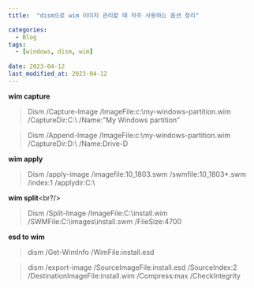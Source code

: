 ```yaml
---
title:  "dism으로 wim 이미지 관리할 때 자주 사용하는 옵션 정리"

categories:
  - Blog
tags:
  - [windows, dism, wim]
 
date: 2023-04-12
last_modified_at: 2023-04-12
---
```


__wim capture__<br/>

>Dism /Capture-Image /ImageFile:c:\my-windows-partition.wim /CaptureDir:C:\ /Name:”My Windows partition”<br/>

>Dism /Append-Image /ImageFile:c:\my-windows-partition.wim /CaptureDir:D:\ /Name:Drive-D<br/>

__wim apply__<br/>

>Dism /apply-image /imagefile:10_1803.swm /swmfile:10_1803*.swm /index:1 /applydir:C:\ <br/>

__wim split__<br?\/>

>Dism /Split-Image /ImageFile:C:\install.wim /SWMFile:C:\images\install.swm /FileSize:4700 <br/>

__esd to wim__<br/>

>dism /Get-WimInfo /WimFile:install.esd <br/>

>dism /export-image /SourceImageFile:install.esd /SourceIndex:2 /DestinationImageFile:install.wim /Compress:max /CheckIntegrity